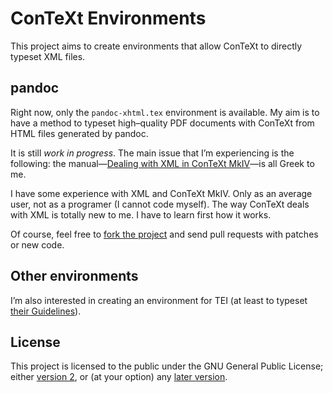 # ConTeXt Environments

This project aims to create environments that allow ConTeXt to directly typeset XML files.

## pandoc

Right now, only the `pandoc-xhtml.tex` environment is available. My aim is to have a method to typeset high–quality PDF documents with ConTeXt from HTML files generated by pandoc.

It is still *work in progress*. The main issue that I’m experiencing is the following: the manual—[Dealing with XML in ConTeXt MkIV](http://pragma-ade.com/show-man-44.htm)—is all Greek to me.

I have some experience with XML and ConTeXt MkIV. Only as an average user, not as a programer (I cannot code myself). The way ConTeXt deals with XML is totally new to me. I have to learn first how it works.

Of course, feel free to [fork the project](https://github.com/ousia/context-environments/fork) and send pull requests with patches or new code.

## Other environments

I’m also interested in creating an environment for TEΙ (at least to typeset [their Guidelines](http://www.tei-c.org/Guidelines/)).

## License

This project is licensed to the public under the GNU General Public License; either [version 2](https://www.gnu.org/licenses/gpl-2.0.html), or (at your option) any [later version](https://www.gnu.org/licenses/gpl.html).
